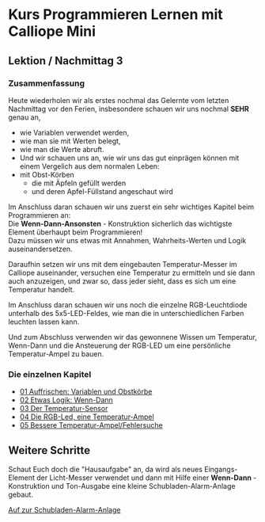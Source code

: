 # Kurs Programmieren Lernen mit Calliope Mini
   
   
   
## Lektion / Nachmittag  3

### Zusammenfassung 

Heute wiederholen wir als erstes nochmal das Gelernte vom letzten Nachmittag vor den Ferien, insbesondere schauen wir uns nochmal __SEHR__ genau an, 

* wie Variablen verwendet werden, 
* wie man sie mit Werten belegt, 
* wie man die Werte abruft. 
* Und wir schauen uns an, wie wir uns das gut einprägen können mit einem Vergelich aus dem normalen Leben:
* mit Obst-Körben 
    * die mit Äpfeln gefüllt werden 
    * und deren Apfel-Füllstand angeschaut wird

Im Anschluss daran schauen wir uns zuerst ein sehr wichtiges Kapitel beim Programmieren an:  
Die __Wenn-Dann-Ansonsten__ - Konstruktion sicherlich das wichtigste Element überhaupt beim Programmieren!  
Dazu müssen wir uns etwas mit Annahmen, Wahrheits-Werten und Logik auseinandersetzen.

Daraufhin setzen wir uns mit dem eingebauten Temperatur-Messer im Calliope auseinander, versuchen eine Temperatur zu ermitteln und sie dann auch anzuzeigen, und zwar so, dass jeder sieht, dass es sich um eine Temperatur handelt.

Im Anschluss daran schauen wir uns noch die einzelne RGB-Leuchtdiode unterhalb des 5x5-LED-Feldes, wie man die in unterschiedlichen Farben leuchten lassen kann.  

Und zum Abschluss verwenden wir das gewonnene Wissen um Temperatur, Wenn-Dann und die Ansteuerung der RGB-LED um eine persönliche Temperatur-Ampel zu bauen.

### Die einzelnen Kapitel

* [01 Auffrischen: Variablen und Obstkörbe](04_01_Auffrischen/index.html)
* [02 Etwas Logik: Wenn-Dann ](04_02_Wenn-Dann/index.html)
* [03 Der Temperatur-Sensor](04_03_TemperaturSensor/index.html)
* [04 Die RGB-Led, eine Temperatur-Ampel](04_04_TemperaturAmpel/index.html)
* [05 Bessere Temperatur-Ampel/Fehlersuche](04_05_TemperaturAmpelBesser/index.html)



## Weitere Schritte  


Schaut Euch doch die "Hausaufgabe" an, da wird als neues Eingangs-Element der Licht-Messer verwendet und dann mit Hilfe einer __Wenn-Dann__ - Konstruktion und Ton-Ausgabe eine kleine Schubladen-Alarm-Anlage gebaut.  

[Auf zur Schubladen-Alarm-Anlage](../05_Tag3_Nachlese/index.html)


